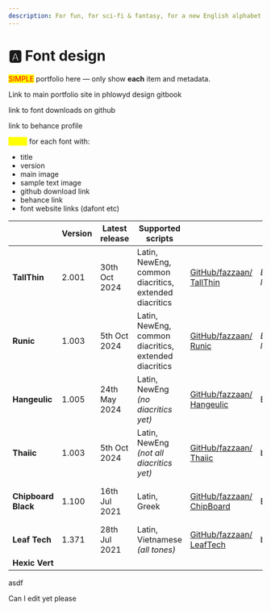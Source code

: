 ```yaml
---
description: For fun, for sci-fi & fantasy, for a new English alphabet.
---
```


# 🅰️ Font design

<mark style="color:red;">SIMPLE</mark> portfolio here — only show **each** item and metadata.&#x20;

Link to main portfolio site in phlowyd design gitbook

link to font downloads on github

link to behance profile

<mark style="color:yellow;">cards</mark> for each font with:

* title&#x20;
* version
* main image
* sample text image
* github download link
* behance link
* font website links (dafont etc)

<table data-view="cards"><thead><tr><th></th><th>Version</th><th>Latest release</th><th>Supported scripts</th><th></th><th></th><th></th><th>Inception</th><th data-hidden data-card-cover data-type="files"></th><th data-hidden data-card-target data-type="content-ref"></th></tr></thead><tbody><tr><td><strong>TallThin</strong></td><td>2.001</td><td>30th Oct 2024</td><td>Latin, NewEng, common diacritics, extended diacritics</td><td><a href="https://github.com/fazzaan/font-tallthin">GitHub/fazzaan/ TallThin</a></td><td><em>Bēhance link</em></td><td>Font sites</td><td>October 2024</td><td><a href="../.gitbook/assets/TallThin Font Cover landscape.svg">TallThin Font Cover landscape.svg</a></td><td></td></tr><tr><td><strong>Runic</strong></td><td>1.003</td><td>5th Oct 2024</td><td>Latin, NewEng, common diacritics, extended diacritics</td><td><a href="https://github.com/fazzaan/font-runic">GitHub/fazzaan/ Runic</a> </td><td><em>Bēhance link</em></td><td><em>Font sites</em></td><td>October 2024</td><td><a href="../.gitbook/assets/Runic Font Cover landscape.svg">Runic Font Cover landscape.svg</a></td><td></td></tr><tr><td><strong>Hangeulic</strong></td><td>1.005</td><td>24th May 2024</td><td>Latin, NewEng  <em>(no diacritics yet)</em> </td><td><a href="https://github.com/fazzaan/font-hangeulic">GitHub/fazzaan/ Hangeulic</a> </td><td>Behance</td><td>Font sites</td><td>May 2024</td><td><a href="../.gitbook/assets/Hangeulic Font Cover landscape.svg">Hangeulic Font Cover landscape.svg</a></td><td></td></tr><tr><td><strong>Thaiic</strong></td><td>1.003</td><td>5th Oct 2024</td><td>Latin, NewEng <em>(not all diacritics yet)</em> </td><td><a href="https://github.com/fazzaan/font-thaiic">GitHub/fazzaan/ Thaiic</a> </td><td>behance</td><td>font sites</td><td>May 2024</td><td><a href="../.gitbook/assets/Thaiic Font Cover landscape.svg">Thaiic Font Cover landscape.svg</a></td><td></td></tr><tr><td><strong>Chipboard Black</strong></td><td>1.100</td><td>16th Jul 2021</td><td>Latin, Greek</td><td><a href="https://github.com/fazzaan/font-chipboard">GitHub/fazzaan/ ChipBoard</a> </td><td>Behance</td><td>font sites</td><td>July 2021</td><td><a href="../.gitbook/assets/Chipboard Black Font Cover landscape.svg">Chipboard Black Font Cover landscape.svg</a></td><td></td></tr><tr><td><strong>Leaf Tech</strong></td><td>1.371</td><td>28th Jul 2021</td><td>Latin, Vietnamese <em>(all tones)</em> </td><td><a href="https://github.com/fazzaan/font-leaftech">GitHub/fazzaan/ LeafTech</a> </td><td>behance</td><td>font sites</td><td>March 2021</td><td><a href="../.gitbook/assets/Leaf Tech Font Cover landscape.svg">Leaf Tech Font Cover landscape.svg</a></td><td></td></tr><tr><td><strong>Hexic Vert</strong></td><td></td><td></td><td></td><td></td><td></td><td></td><td></td><td></td><td></td></tr></tbody></table>

asdf

Can I edit yet please
